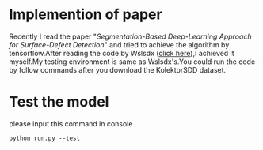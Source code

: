 # Implemention of paper
  Recently I read the paper "*Segmentation-Based Deep-Learning Approach for Surface-Defect Detection*" and tried to achieve the algorithm by tensorflow.After reading the code by Wslsdx ([click here](https://github.com/Wslsdx/Deep-Learning-Approach-for-Surface-Defect-Detection)),I achieved it myself.My testing environment is same as Wslsdx's.You could run the code by follow commands after you download the KolektorSDD dataset.
# Test the model
  please input this command in console
  ```
  python run.py --test
  ```

